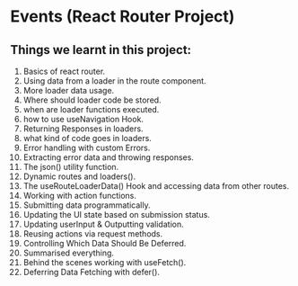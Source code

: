 # Events (React Router Project)

## Things we learnt in this project:

1. Basics of react router.
2. Using data from a loader in the route component.
3. More loader data usage.
4. Where should loader code be stored.
5. when are loader functions executed.
6. how to use useNavigation Hook.
7. Returning Responses in loaders.
8. what kind of code goes in loaders.
9. Error handling with custom Errors.
10. Extracting error data and throwing responses.
11. The json() utility function.
12. Dynamic routes and loaders().
13. The useRouteLoaderData() Hook and accessing data from other routes.
14. Working with action functions.
15. Submitting data programmatically.
16. Updating the UI state based on submission status.
17. Updating userInput & Outputting validation.
18. Reusing actions via request methods.
19. Controlling Which Data Should Be Deferred.
20. Summarised everything.
21. Behind the scenes working with useFetch().
22. Deferring Data Fetching with defer().
